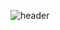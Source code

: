 ![header](https://capsule-render.vercel.app/api?type=waving&color=gradient&height=200&section=header&text=Max&fontSize=90&fontAlignY=36)
